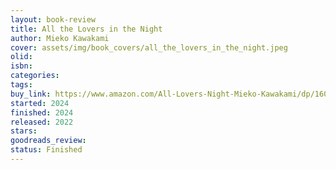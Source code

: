 ```yaml
---
layout: book-review
title: All the Lovers in the Night
author: Mieko Kawakami
cover: assets/img/book_covers/all_the_lovers_in_the_night.jpeg
olid: 
isbn: 
categories: 
tags: 
buy_link: https://www.amazon.com/All-Lovers-Night-Mieko-Kawakami/dp/1609456993
started: 2024
finished: 2024
released: 2022
stars: 
goodreads_review: 
status: Finished
---
```

